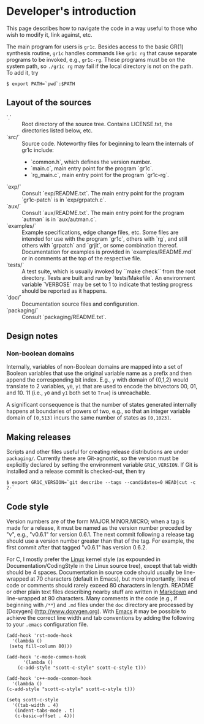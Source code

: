Developer's introduction
========================

This page describes how to navigate the code in a way useful to those who wish
to modify it, link against, etc.

The main program for users is `gr1c`. Besides access to the basic GR(1)
synthesis routine, `gr1c` handles commands like `gr1c rg` that cause separate
programs to be invoked, e.g., `gr1c-rg`. These programs must be on the system
path, so `./gr1c rg` may fail if the local directory is not on the path. To add
it, try

    $ export PATH=`pwd`:$PATH


Layout of the sources
---------------------

<dl>

<dt>`.`</dt>
<dd>Root directory of the source tree.  Contains LICENSE.txt, the directories
listed below, etc.</dd>

<dt>`src/`</dt>
<dd>Source code.  Noteworthy files for beginning to learn the internals of
gr1c include:
<ul>
  <li>`common.h`, which defines the version number.</li>
  <li>`main.c`, main entry point for the program `gr1c`.</li>
  <li>`rg_main.c`, main entry point for the program `gr1c-rg`.</li>
</ul></dd>

<dt>`exp/`</dt>
<dd>Consult `exp/README.txt`.  The main entry point for the program `gr1c-patch` is
in `exp/grpatch.c`.</dd>

<dt>`aux/`</dt>
<dd>Consult `aux/README.txt`.  The main entry point for the program `autman` is
in `aux/autman.c`.</dd></dd>

<dt>`examples/`</dt>
<dd>Example specifications, edge change files, etc.  Some files are intended for
use with the program `gr1c`, others with `rg`, and still others with `grpatch`
and `grjit`, or some combination thereof.  Documentation for examples is
provided in `examples/README.md` or in comments at the top of the respective
file.</dd>

<dt>`tests/`</dt>
<dd>A test suite, which is usually invoked by ``make check`` from the root
directory.  Tests are built and run by `tests/Makefile`.  An environment
variable `VERBOSE` may be set to 1 to indicate that testing progress should be
reported as it happens.</dd>

<dt>`doc/`</dt>
<dd>Documentation source files and configuration.</dd>

<dt>`packaging/`</dt>
<dd>Consult `packaging/README.txt`.</dd>

</dl>


Design notes
------------

### Non-boolean domains

Internally, variables of non-Boolean domains are mapped into a set of Boolean
variables that use the original variable name as a prefix and then append the
corresponding bit index. E.g., `y` with domain of {0,1,2} would translate to 2
variables, `y0`, `y1` that are used to encode the bitvectors 00, 01, and 10. 11
(i.e., `y0` and `y1` both set to `True`) is unreachable.

A significant consequence is that the number of states generated internally
happens at boundaries of powers of two, e.g., so that an integer variable domain
of `[0,513]` incurs the same number of states as `[0,1023]`.


Making releases
---------------

Scripts and other files useful for creating release distributions are under
`packaging/`. Currently these are Git-agnostic, so the version must be
explicitly declared by setting the environment variable `GR1C_VERSION`. If Git
is installed and a release commit is checked-out, then try

    $ export GR1C_VERSION=`git describe --tags --candidates=0 HEAD|cut -c 2-`


Code style
----------

Version numbers are of the form MAJOR.MINOR.MICRO; when a tag is made for a
release, it must be named as the version number preceded by "v", e.g., "v0.6.1"
for version 0.6.1.  The next commit following a release tag should use a version
number greater than that of the tag.  For example, the first commit after that
tagged "v0.6.1" has version 0.6.2.

For C, I mostly prefer the [Linux](https://www.kernel.org/) kernel style (as
expounded in Documentation/CodingStyle in the Linux source tree), except that
tab width should be 4 spaces.  Documentation in source code should usually be
line-wrapped at 70 characters (default in Emacs), but more importantly, lines of
code or comments should rarely exceed 80 characters in length.  README or other
plain text files describing nearby stuff are written in
[Markdown](http://daringfireball.net/projects/markdown/) and line-wrapped at 80
characters.  Many comments in the code (e.g., if beginning with `/**`) and `.md`
files under the `doc` directory are processed by [Doxygen]
(http://www.doxygen.org).  With [Emacs](http://www.gnu.org/software/emacs/) it
may be possible to achieve the correct line width and tab conventions by adding
the following to your `.emacs` configuration file.

    (add-hook 'rst-mode-hook
      '(lambda ()
	 (setq fill-column 80)))

    (add-hook 'c-mode-common-hook
	      '(lambda ()
		(c-add-style "scott-c-style" scott-c-style t)))

    (add-hook 'c++-mode-common-hook
      '(lambda ()
	(c-add-style "scott-c-style" scott-c-style t)))

    (setq scott-c-style
      '((tab-width . 4)
       (indent-tabs-mode . t)
       (c-basic-offset . 4)))
